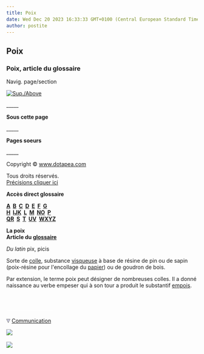 ```yaml
---
title: Poix
date: Wed Dec 20 2023 16:33:33 GMT+0100 (Central European Standard Time)
author: postite
---
```


## Poix
### Poix, article du glossaire
 Navig. page/section

[![Sup./Above](_derived/up_cmp_themenoir010_up.gif)](p.html)

\_\_\_\_\_

**Sous cette page**

\_\_\_\_\_

**Pages soeurs**

\_\_\_\_\_

Copyright © www.dotapea.com

Tous droits réservés.  
[Précisions cliquer ici](droitscopie.html)

**Accès direct glossaire**

**[A](a.html)  [B](b.html)  [C](c.html)  [D](d.html)  [E](e.html)  [F](f.html)  [G](g.html)  
[H](h.html)  [IJK](ijk.html)  [L](l.html)  [M](m.html)  [NO](no.html)  [P](p.html)  
[QR](qr.html)  [S](s.html)  [T](t.html)  [UV](uv.html)  [WXYZ](wxyz.html)**

**La poix  
Article du [glossaire](glossaire.html)**

_Du latin_ pix, picis

Sorte de [colle](colle.html), substance [visqueuse](viscosite.html) à base de résine de pin ou de sapin (poix-résine pour l'encollage du [papier](papier.html#lepapieretlacolle)) ou de goudron de bois.

Par extension, le terme poix peut désigner de nombreuses colles. Il a donné naissance au verbe empeser qui à son tour a produit le substantif [empois](empois.html).



 

 ![](images/transparent122x1.gif)

![](images/flechebas.gif) [Communication](http://www.artrealite.com/annonceurs.htm) 

[![](https://cbonvin.fr/sites/regie.artrealite.com/visuels/campagne1.png)](index-2.html#20131014)

![](https://cbonvin.fr/sites/regie.artrealite.com/visuels/campagne2.png)